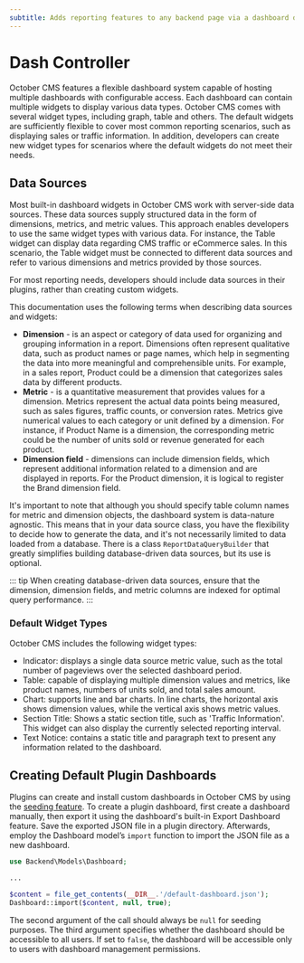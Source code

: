 ```yaml
---
subtitle: Adds reporting features to any backend page via a dashboard display.
---
```

# Dash Controller

October CMS features a flexible dashboard system capable of hosting multiple dashboards with configurable access. Each dashboard can contain multiple widgets to display various data types. October CMS comes with several widget types, including graph, table and others. The default widgets are sufficiently flexible to cover most common reporting scenarios, such as displaying sales or traffic information. In addition, developers can create new widget types for scenarios where the default widgets do not meet their needs.

## Data Sources

Most built-in dashboard widgets in October CMS work with server-side data sources. These data sources supply structured data in the form of dimensions, metrics, and metric values. This approach enables developers to use the same widget types with various data. For instance, the Table widget can display data regarding CMS traffic or eCommerce sales. In this scenario, the Table widget must be connected to different data sources and refer to various dimensions and metrics provided by those sources.

For most reporting needs, developers should include data sources in their plugins, rather than creating custom widgets.

This documentation uses the following terms when describing data sources and widgets:

- **Dimension** - is an aspect or category of data used for organizing and grouping information in a report. Dimensions often represent qualitative data, such as product names or page names, which help in segmenting the data into more meaningful and comprehensible units. For example, in a sales report, Product could be a dimension that categorizes sales data by different products.
- **Metric** - is a quantitative measurement that provides values for a dimension. Metrics represent the actual data points being measured, such as sales figures, traffic counts, or conversion rates. Metrics give numerical values to each category or unit defined by a dimension. For instance, if Product Name is a dimension, the corresponding metric could be the number of units sold or revenue generated for each product.
- **Dimension field** - dimensions can include dimension fields, which represent additional information related to a dimension and are displayed in reports. For the Product dimension, it is logical to register the Brand dimension field.

It's important to note that although you should specify table column names for metric and dimension objects, the dashboard system is data-nature agnostic. This means that in your data source class, you have the flexibility to decide how to generate the data, and it's not necessarily limited to data loaded from a database. There is a class `ReportDataQueryBuilder` that greatly simplifies building database-driven data sources, but its use is optional.

::: tip
When creating database-driven data sources, ensure that the dimension, dimension fields, and metric columns are indexed for optimal query performance.
:::

### Default Widget Types

October CMS includes the following widget types:

- Indicator: displays a single data source metric value, such as the total number of pageviews over the selected dashboard period.
- Table: capable of displaying multiple dimension values and metrics, like product names, numbers of units sold, and total sales amount.
- Chart: supports line and bar charts. In line charts, the horizontal axis shows dimension values, while the vertical axis shows metric values.
- Section Title: Shows a static section title, such as 'Traffic Information'. This widget can also display the currently selected reporting interval.
- Text Notice: contains a static title and paragraph text to present any information related to the dashboard.

## Creating Default Plugin Dashboards

Plugins can create and install custom dashboards in October CMS by using the [seeding feature](https://docs.octobercms.com/3.x/extend/database/structure.html). To create a plugin dashboard, first create a dashboard manually, then export it using the dashboard's built-in Export Dashboard feature. Save the exported JSON file in a plugin directory. Afterwards, employ the Dashboard model’s `import` function to import the JSON file as a new dashboard.

```php
use Backend\Models\Dashboard;

...

$content = file_get_contents(__DIR__.'/default-dashboard.json');
Dashboard::import($content, null, true);
```

The second argument of the call should always be `null` for seeding purposes. The third argument specifies whether the dashboard should be accessible to all users. If set to `false`, the dashboard will be accessible only to users with dashboard management permissions.

